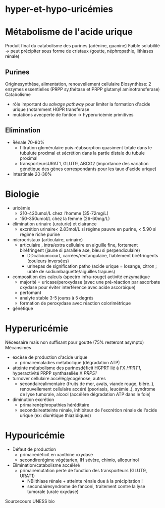 # hyper-et-hypo-uricémies




# Métabolisme de l'acide urique


Produit final du catabolisme des purines (adénine, guanine)
Faible solubilité -> peut précipiter sous forme de cristaux (goutte, néphropathie, lithiases rénale) 


## Purines


Originesynthèse, alimentation, renouvellement cellulaire
Biosynthèse: 2 enzymes essentielles (PRPP sy,thétase et PRPP glutamyl aminotransferase)
Catabolisme

- rôle important du _salvage pathway_ pour limiter la formation d'acide urique (notamment HGPR transferase 
- mutations avecperte de fontion -> hyperuricémie primitives 


## Elimination


- Rénale 70-80%
    - filtration glomérulaire puis réabsorption quasiment totale dans le tubulute proximal et sécrétion dans la partie distale du tubule proximal 
    - transporteursURAT1, GLUT9, ABCG2 (importance des variation génétique des gènes correspondants pour les taux d'acide urique) 
- Intestinale 20-30% 


# Biologie


- uricémie 
    - 210-420umol/L chez l'homme (35-72mg/L) 
    - 150-350umol/L chez la femme (26-60mg/L) 
- élimination urinaire (uraturie) et clairance 
    - excrétion urinaire< 2.83mol/L si régime pauvre en purine, < 5.90 si régime riche purine 
- microcristaux (articulaire, urinaire) 
    - articulaire , intra/extra cellulaire en aiguille fine, fortement biréfringent (jaune si parallele axe, bleu si perpendiculaire) 
        - DDcalciumcourt, carrées/rectangulaire, fiablement biréfringents (couleurs inversées) 
        - urinepas de signification patho (acide urique = losange, citron ; urate de sodiumbaguette/aiguilles trapues) 
- composition des calculs (spectro infra-rouge)
  activité enzymatique
    - majorité = uricase/peroxydase (avec une pré-réaction par ascorbate oxydase pour éviter interférence avec acide ascorbique) 
    - perfomant 
    - analyte stable 3-5 jourss à 5 degrés 
    - formation de peroxydase avec réaction colorimétrique 
- génétique 


# Hyperuricémie


Nécessaire mais non suffisant pour goutte (75% resteront asympto)
Mécansimes

- excèse de production d'acide urique 
    - primairemaladies métabolique (dégradation ATP) 
- atteinte métabolisme des purinesdéficit HGPRT lié à l'X _HPRT1_, hyperactivité PRPP synthaseliée X _PRPS1_ 
- turnover cellulaire accéléglycogénose, autres 
    - secondairealimentaire (fruits de mer, avats, viande rouge, bière..), renouvellement cellulaire accéré (psoriasis, leucémie..), syndrome de lyse tumorale, alcool (accélère dégradation ATP dans le foie) 
- diminution excrétion 
    - primairenéphropathies héréditaire 
    - secondaireatteinte rénale, inhibiteur de l'excrétion rénale de l'acide urique (ex: diurétique thiazidiques) 


# Hypouricémie


- Défaut de production 
    - primairedéficit en xanthine oxydase 
    - secondirerégime végétarien, IH sévère, chimio, allopurinol 
- Elimination/catabolisme accéléré 
    - primairemutation perte de fonction des transporteurs (GLUT9, URAT1) 
        - NBlithiase rénale + atteinte rénale due à la précipitation ! 
        - secondairesyndrome de fanconi, traitement contre la lyse tumorale (urate oxydase) 

Sourcecours UNESS bio
> 


